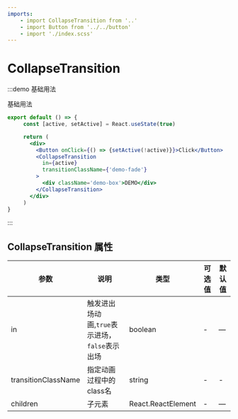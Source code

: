 ```yaml
---
imports:
    - import CollapseTransition from '..'
    - import Button from '../../button'
    - import './index.scss'
---
```


# CollapseTransition

:::demo 基础用法

基础用法

```jsx
export default () => {
     const [active, setActive] = React.useState(true)

     return (
       <div>
         <Button onClick={() => {setActive(!active)}}>Click</Button>
         <CollapseTransition
           in={active}
           transitionClassName={'demo-fade'}
         >
           <div className='demo-box'>DEMO</div>
         </CollapseTransition>
       </div>
     )
}

```

:::

## CollapseTransition 属性

| 参数   | 说明                                       | 类型            | 可选值 | 默认值 |
| ------ | ------------------------------------------ | --------------- | ------ | ------ |
| in   | 触发进出场动画,`true`表示进场，`false`表示出场 | boolean | -   | —      |
| transitionClassName | 指定动画过程中的class名            | string  | -  | -|
| children   | 子元素            | React.ReactElement | -   | —      |

